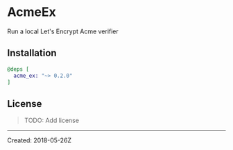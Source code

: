 # AcmeEx

Run a local Let's Encrypt Acme verifier


## Installation

```elixir
@deps [
  acme_ex: "~> 0.2.0"
]
```

## License

> TODO: Add license

----
Created:  2018-05-26Z
